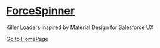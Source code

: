 # [ForceSpinner](http://mailtoharshit.github.io/ForceSpinner/)
Killer Loaders inspired by Material Design for Salesforce UX

[Go to HomePage](http://mailtoharshit.github.io/ForceSpinner/)
